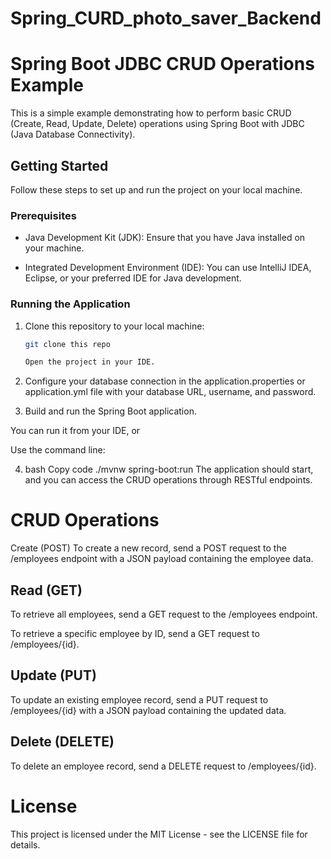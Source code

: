 # Spring_CURD_photo_saver_Backend

# Spring Boot JDBC CRUD Operations Example

This is a simple example demonstrating how to perform basic CRUD (Create, Read, Update, Delete) operations using Spring Boot with JDBC (Java Database Connectivity).

## Getting Started

Follow these steps to set up and run the project on your local machine.

### Prerequisites

- Java Development Kit (JDK): Ensure that you have Java installed on your machine.

- Integrated Development Environment (IDE): You can use IntelliJ IDEA, Eclipse, or your preferred IDE for Java development.

### Running the Application

1. Clone this repository to your local machine:

   ```bash
   git clone this repo

   Open the project in your IDE.

2. Configure your database connection in the application.properties or application.yml file with your database URL, username, and password.

3. Build and run the Spring Boot application.

You can run it from your IDE, or

Use the command line:

4. bash
Copy code
./mvnw spring-boot:run
The application should start, and you can access the CRUD operations through RESTful endpoints.

# CRUD Operations
Create (POST)
To create a new record, send a POST request to the /employees endpoint with a JSON payload containing the employee data.

## Read (GET)
To retrieve all employees, send a GET request to the /employees endpoint.

To retrieve a specific employee by ID, send a GET request to /employees/{id}.

## Update (PUT)
To update an existing employee record, send a PUT request to /employees/{id} with a JSON payload containing the updated data.

## Delete (DELETE)
To delete an employee record, send a DELETE request to /employees/{id}.



# License
This project is licensed under the MIT License - see the LICENSE file for details.




